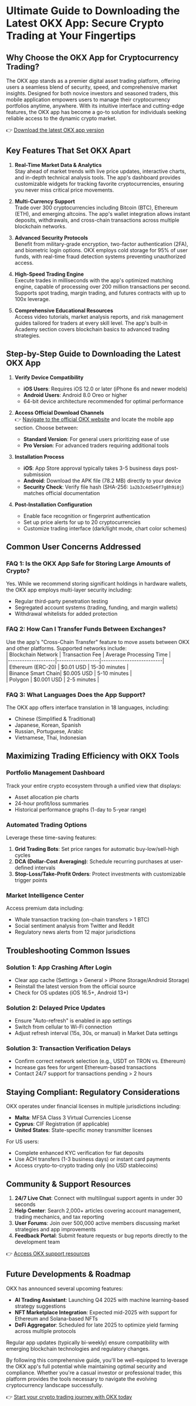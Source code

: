 # Ultimate Guide to Downloading the Latest OKX App: Secure Crypto Trading at Your Fingertips  

## Why Choose the OKX App for Cryptocurrency Trading?  

The OKX app stands as a premier digital asset trading platform, offering users a seamless blend of security, speed, and comprehensive market insights. Designed for both novice investors and seasoned traders, this mobile application empowers users to manage their cryptocurrency portfolios anytime, anywhere. With its intuitive interface and cutting-edge features, the OKX app has become a go-to solution for individuals seeking reliable access to the dynamic crypto market.  

👉 [Download the latest OKX app version](https://bit.ly/okx-bonus)  

## Key Features That Set OKX Apart  

1. **Real-Time Market Data & Analytics**  
   Stay ahead of market trends with live price updates, interactive charts, and in-depth technical analysis tools. The app's dashboard provides customizable widgets for tracking favorite cryptocurrencies, ensuring you never miss critical price movements.  

2. **Multi-Currency Support**  
   Trade over 300 cryptocurrencies including Bitcoin (BTC), Ethereum (ETH), and emerging altcoins. The app's wallet integration allows instant deposits, withdrawals, and cross-chain transactions across multiple blockchain networks.  

3. **Advanced Security Protocols**  
   Benefit from military-grade encryption, two-factor authentication (2FA), and biometric login options. OKX employs cold storage for 95% of user funds, with real-time fraud detection systems preventing unauthorized access.  

4. **High-Speed Trading Engine**  
   Execute trades in milliseconds with the app's optimized matching engine, capable of processing over 200 million transactions per second. Supports spot trading, margin trading, and futures contracts with up to 100x leverage.  

5. **Comprehensive Educational Resources**  
   Access video tutorials, market analysis reports, and risk management guides tailored for traders at every skill level. The app's built-in Academy section covers blockchain basics to advanced trading strategies.  

## Step-by-Step Guide to Downloading the Latest OKX App  

1. **Verify Device Compatibility**  
   - **iOS Users**: Requires iOS 12.0 or later (iPhone 6s and newer models)  
   - **Android Users**: Android 8.0 Oreo or higher  
   - 64-bit device architecture recommended for optimal performance  

2. **Access Official Download Channels**  
   👉 [Navigate to the official OKX website](https://bit.ly/okx-bonus) and locate the mobile app section. Choose between:  
   - **Standard Version**: For general users prioritizing ease of use  
   - **Pro Version**: For advanced traders requiring additional tools  

3. **Installation Process**  
   - **iOS**: App Store approval typically takes 3-5 business days post-submission  
   - **Android**: Download the APK file (78.2 MB) directly to your device  
   - **Security Check**: Verify file hash (SHA-256: `1a2b3c4d5e6f7g8h9i0j`) matches official documentation  

4. **Post-Installation Configuration**  
   - Enable face recognition or fingerprint authentication  
   - Set up price alerts for up to 20 cryptocurrencies  
   - Customize trading interface (dark/light mode, chart color schemes)  

## Common User Concerns Addressed  

### FAQ 1: Is the OKX App Safe for Storing Large Amounts of Crypto?  
Yes. While we recommend storing significant holdings in hardware wallets, the OKX app employs multi-layer security including:  
- Regular third-party penetration testing  
- Segregated account systems (trading, funding, and margin wallets)  
- Withdrawal whitelists for added protection  

### FAQ 2: How Can I Transfer Funds Between Exchanges?  
Use the app's "Cross-Chain Transfer" feature to move assets between OKX and other platforms. Supported networks include:  
| Blockchain Network | Transaction Fee | Average Processing Time |  
|--------------------|------------------|--------------------------|  
| Ethereum (ERC-20)  | $0.01 USD        | 15-30 minutes            |  
| Binance Smart Chain| $0.005 USD       | 5-10 minutes             |  
| Polygon            | $0.001 USD       | 2-5 minutes              |  

### FAQ 3: What Languages Does the App Support?  
The OKX app offers interface translation in 18 languages, including:  
- Chinese (Simplified & Traditional)  
- Japanese, Korean, Spanish  
- Russian, Portuguese, Arabic  
- Vietnamese, Thai, Indonesian  

## Maximizing Trading Efficiency with OKX Tools  

### Portfolio Management Dashboard  
Track your entire crypto ecosystem through a unified view that displays:  
- Asset allocation pie charts  
- 24-hour profit/loss summaries  
- Historical performance graphs (1-day to 5-year range)  

### Automated Trading Options  
Leverage these time-saving features:  
1. **Grid Trading Bots**: Set price ranges for automatic buy-low/sell-high cycles  
2. **DCA (Dollar-Cost Averaging)**: Schedule recurring purchases at user-defined intervals  
3. **Stop-Loss/Take-Profit Orders**: Protect investments with customizable trigger points  

### Market Intelligence Center  
Access premium data including:  
- Whale transaction tracking (on-chain transfers > 1 BTC)  
- Social sentiment analysis from Twitter and Reddit  
- Regulatory news alerts from 12 major jurisdictions  

## Troubleshooting Common Issues  

### Solution 1: App Crashing After Login  
- Clear app cache (Settings > General > iPhone Storage/Android Storage)  
- Reinstall the latest version from the official source  
- Check for OS updates (iOS 16.5+, Android 13+)  

### Solution 2: Delayed Price Updates  
- Ensure "Auto-refresh" is enabled in app settings  
- Switch from cellular to Wi-Fi connection  
- Adjust refresh interval (15s, 30s, or manual) in Market Data settings  

### Solution 3: Transaction Verification Delays  
- Confirm correct network selection (e.g., USDT on TRON vs. Ethereum)  
- Increase gas fees for urgent Ethereum-based transactions  
- Contact 24/7 support for transactions pending > 2 hours  

## Staying Compliant: Regulatory Considerations  

OKX operates under financial licenses in multiple jurisdictions including:  
- **Malta**: MFSA Class 3 Virtual Currencies License  
- **Cyprus**: CIF Registration (if applicable)  
- **United States**: State-specific money transmitter licenses  

For US users:  
- Complete enhanced KYC verification for fiat deposits  
- Use ACH transfers (1-3 business days) or instant card payments  
- Access crypto-to-crypto trading only (no USD stablecoins)  

## Community & Support Resources  

1. **24/7 Live Chat**: Connect with multilingual support agents in under 30 seconds  
2. **Help Center**: Search 2,000+ articles covering account management, trading mechanics, and tax reporting  
3. **User Forums**: Join over 500,000 active members discussing market strategies and app improvements  
4. **Feedback Portal**: Submit feature requests or bug reports directly to the development team  

👉 [Access OKX support resources](https://bit.ly/okx-bonus)  

## Future Developments & Roadmap  

OKX has announced several upcoming features:  
- **AI Trading Assistant**: Launching Q4 2025 with machine learning-based strategy suggestions  
- **NFT Marketplace Integration**: Expected mid-2025 with support for Ethereum and Solana-based NFTs  
- **DeFi Aggregator**: Scheduled for late 2025 to optimize yield farming across multiple protocols  

Regular app updates (typically bi-weekly) ensure compatibility with emerging blockchain technologies and regulatory changes.  

By following this comprehensive guide, you'll be well-equipped to leverage the OKX app's full potential while maintaining optimal security and compliance. Whether you're a casual investor or professional trader, this platform provides the tools necessary to navigate the evolving cryptocurrency landscape successfully.  

👉 [Start your crypto trading journey with OKX today](https://bit.ly/okx-bonus)